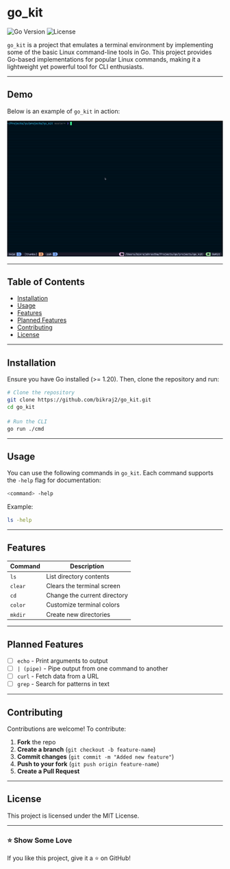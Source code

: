 # go_kit

![Go Version](https://img.shields.io/badge/Go-1.20-blue) ![License](https://img.shields.io/badge/License-MIT-green)

`go_kit` is a project that emulates a terminal environment by implementing some of the basic Linux command-line tools in Go. This project provides Go-based implementations for popular Linux commands, making it a lightweight yet powerful tool for CLI enthusiasts.

---

## Demo

Below is an example of `go_kit` in action:

![Alt Text](./assets/go_kit.gif)

---

## Table of Contents

- [Installation](#installation)
- [Usage](#usage)
- [Features](#features)
- [Planned Features](#planned-features)
- [Contributing](#contributing)
- [License](#license)

---

## Installation

Ensure you have Go installed (>= 1.20). Then, clone the repository and run:

```bash
# Clone the repository
git clone https://github.com/bikraj2/go_kit.git
cd go_kit

# Run the CLI
go run ./cmd
```

---

## Usage

You can use the following commands in `go_kit`. Each command supports the `-help` flag for documentation:

```bash
<command> -help
```

Example:

```bash
ls -help
```

---

## Features

| Command | Description                  |
| ------- | ---------------------------- |
| `ls`    | List directory contents      |
| `clear` | Clears the terminal screen   |
| `cd`    | Change the current directory |
| `color` | Customize terminal colors    |
| `mkdir` | Create new directories       |

---

## Planned Features

- [ ] `echo` - Print arguments to output
- [ ] `| (pipe)` - Pipe output from one command to another
- [ ] `curl` - Fetch data from a URL
- [ ] `grep` - Search for patterns in text

---

## Contributing

Contributions are welcome! To contribute:

1. **Fork** the repo
2. **Create a branch** (`git checkout -b feature-name`)
3. **Commit changes** (`git commit -m "Added new feature"`)
4. **Push to your fork** (`git push origin feature-name`)
5. **Create a Pull Request**

---

## License

This project is licensed under the MIT License.

---

### ⭐ Show Some Love

If you like this project, give it a ⭐ on GitHub!
